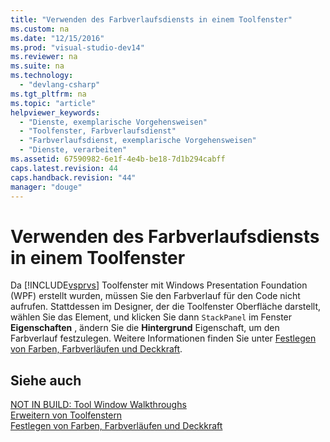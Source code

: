 ```yaml
---
title: "Verwenden des Farbverlaufsdiensts in einem Toolfenster"
ms.custom: na
ms.date: "12/15/2016"
ms.prod: "visual-studio-dev14"
ms.reviewer: na
ms.suite: na
ms.technology: 
  - "devlang-csharp"
ms.tgt_pltfrm: na
ms.topic: "article"
helpviewer_keywords: 
  - "Dienste, exemplarische Vorgehensweisen"
  - "Toolfenster, Farbverlaufsdienst"
  - "Farbverlaufsdienst, exemplarische Vorgehensweisen"
  - "Dienste, verarbeiten"
ms.assetid: 67590982-6e1f-4e4b-be18-7d1b294cabff
caps.latest.revision: 44
caps.handback.revision: "44"
manager: "douge"
---
```

# Verwenden des Farbverlaufsdiensts in einem Toolfenster
Da [!INCLUDE[vsprvs](../assembler/masm/includes/vsprvs_md.md)] Toolfenster mit Windows Presentation Foundation \(WPF\) erstellt wurden, müssen Sie den Farbverlauf für den Code nicht aufrufen.  Stattdessen im Designer, der die Toolfenster Oberfläche darstellt, wählen Sie das Element, und klicken Sie dann `StackPanel` im Fenster **Eigenschaften** , ändern Sie die **Hintergrund** Eigenschaft, um den Farbverlauf festzulegen.  Weitere Informationen finden Sie unter [Festlegen von Farben, Farbverläufen und Deckkraft](../misc/setting-colors-gradients-and-opacity.md).  
  
## Siehe auch  
 [NOT IN BUILD: Tool Window Walkthroughs](assetId:///ecffc579-0e96-48ad-90f3-01a3d80f3ce5)   
 [Erweitern von Toolfenstern](../misc/extending-tool-windows.md)   
 [Festlegen von Farben, Farbverläufen und Deckkraft](../misc/setting-colors-gradients-and-opacity.md)